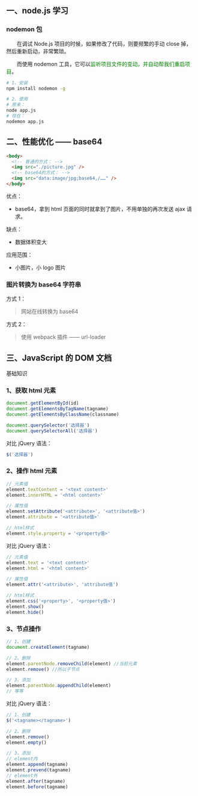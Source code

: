 ## 一、node.js 学习

### nodemon 包

&emsp;&emsp;在调试 Node.js 项目的时候，如果修改了代码，则要频繁的手动 close 掉，然后重新启动，非常繁琐。

&emsp;&emsp;而使用 nodemon 工具，它可以<span style="color: green;">监听项目文件的变动，并自动帮我们重启项目</span>。

```sh
# 1、安装
npm install nodemon -g

# 2、使用
# 原来：
node app.js
# 现在：
nodemon app.js
```

## 二、性能优化 —— base64

```html
<body>
  <!-- 普通的方式： -->
  <img src="./picture.jpg" />
  <!-- base64的方式： -->
  <img src="data:image/jpg;base64,/……" />
</body>
```

优点：

- base64，拿到 html 页面的同时就拿到了图片，不用单独的再次发送 ajax 请求。

缺点：

- 数据体积变大

应用范围：

- 小图片，小 logo 图片

### 图片转换为 base64 字符串

方式 1：

> 网站在线转换为 base64

方式 2：

> 使用 webpack 插件 —— url-loader

## 三、JavaScript 的 DOM 文档

基础知识

### 1、获取 html 元素

```js
document.getElementById(id)
document.getElementsByTagName(tagname)
document.getElementsByClassName(classname)

document.querySelector('选择器')
document.querySelectorAll('选择器')
```

对比 jQuery 语法：

```js
$('选择器')
```

### 2、操作 html 元素

```js
// 元素值
element.textContent = '<text content>'
element.innerHTML = '<html content>'

// 属性值
element.setAttribute('<attribute>', '<attribute值>')
element.attribute = '<attribute值>'

// html样式
element.style.property = '<property值>'
```

对比 jQuery 语法：

```js
// 元素值
element.text = '<text content>'
element.html = '<html content>'

// 属性值
element.attr('<attribute>', 'attribute值')

// html样式
element.css('<property>', '<property值>')
element.show()
element.hide()
```

### 3、节点操作

```js
// 1、创建
document.createElement(tagname)

// 2、删除
element.parentNode.removeChild(element) //当前元素
element.remove() //所以子节点

// 3、添加
element.parentNode.appendChild(element)
// 等等
```

对比 jQuery 语法：

```js
// 1、创建
$('<tagname></tagname>')

// 2、删除
element.remove()
element.empty()

// 3、添加
// element内
element.append(tagname)
element.prevend(tagname)
// element外
element.after(tagname)
element.before(tagname)
```
